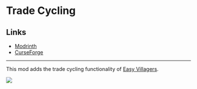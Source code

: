 # Trade Cycling

## Links

- [Modrinth](https://modrinth.com/mod/trade-cycling)
- [CurseForge](https://www.curseforge.com/minecraft/mc-mods/trade-cycling)

---

This mod adds the trade cycling functionality of [Easy Villagers](https://www.curseforge.com/minecraft/mc-mods/easy-villagers).

![](https://media.giphy.com/media/AX8FajusxpjFW9wEyP/giphy.gif)
